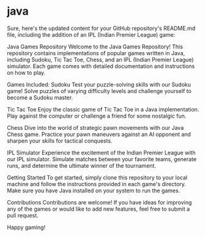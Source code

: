# java


Sure, here's the updated content for your GitHub repository's README.md file, including the addition of an IPL (Indian Premier League) game:

Java Games Repository
Welcome to the Java Games Repository! This repository contains implementations of popular games written in Java, including Sudoku, Tic Tac Toe, Chess, and an IPL (Indian Premier League) simulator. Each game comes with detailed documentation and instructions on how to play.

Games Included:
Sudoku
Test your puzzle-solving skills with our Sudoku game! Solve puzzles of varying difficulty levels and challenge yourself to become a Sudoku master.

Tic Tac Toe
Enjoy the classic game of Tic Tac Toe in a Java implementation. Play against the computer or challenge a friend for some nostalgic fun.


Chess
Dive into the world of strategic pawn movements with our Java Chess game. Practice your pawn maneuvers against an AI opponent and sharpen your skills for tactical conquests.

IPL Simulator
Experience the excitement of the Indian Premier League with our IPL simulator. Simulate matches between your favorite teams, generate runs, and determine the ultimate winner of the tournament.

Getting Started
To get started, simply clone this repository to your local machine and follow the instructions provided in each game's directory. Make sure you have Java installed on your system to run the games.

Contributions
Contributions are welcome! If you have ideas for improving any of the games or would like to add new features, feel free to submit a pull request.

Happy gaming!
